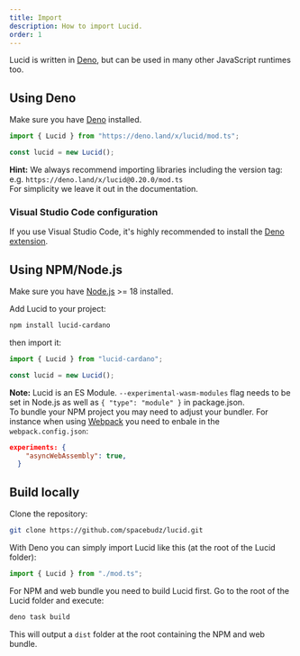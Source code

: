 ```yaml
---
title: Import
description: How to import Lucid.
order: 1
---
```


Lucid is written in [Deno](https://deno.land/), but can be used in many other
JavaScript runtimes too.

## Using Deno

Make sure you have
[Deno](https://docs.deno.com/runtime/getting_started/installation/) installed.

```js
import { Lucid } from "https://deno.land/x/lucid/mod.ts";

const lucid = new Lucid();
```

**Hint:** We always recommend importing libraries including the version tag:\
e.g. `https://deno.land/x/lucid@0.20.0/mod.ts`\
For simplicity we leave it out in the documentation.

### Visual Studio Code configuration

If you use Visual Studio Code, it's highly recommended to install the
[Deno extension](https://marketplace.visualstudio.com/items?itemName=denoland.vscode-deno).

## Using NPM/Node.js

Make sure you have [Node.js](https://nodejs.org/en/) >= 18 installed.

Add Lucid to your project:

```sh
npm install lucid-cardano
```

then import it:

```js
import { Lucid } from "lucid-cardano";

const lucid = new Lucid();
```

**Note:** Lucid is an ES Module. `--experimental-wasm-modules` flag needs to be set in Node.js as well as `{ "type": "module" }` in package.json.\
To bundle your NPM project you may need to adjust your bundler. For instance
when using [Webpack](https://webpack.js.org/) you need to enbale in the
`webpack.config.json`:

```json
experiments: {
    "asyncWebAssembly": true,
  }
```

## Build locally

Clone the repository:

```sh
git clone https://github.com/spacebudz/lucid.git
```

With Deno you can simply import Lucid like this (at the root of the Lucid
folder):

```js
import { Lucid } from "./mod.ts";
```

For NPM and web bundle you need to build Lucid first. Go to the root of the
Lucid folder and execute:

```sh
deno task build
```

This will output a `dist` folder at the root containing the NPM and web bundle.
